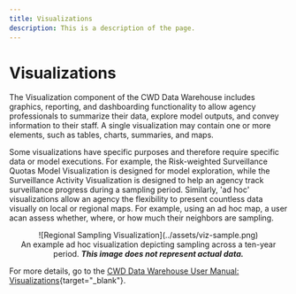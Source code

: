 ```yaml
---
title: Visualizations
description: This is a description of the page.
---
```


# Visualizations

The Visualization component of the CWD Data Warehouse includes graphics, reporting, and dashboarding functionality to allow agency professionals to summarize their data, explore model outputs, and convey information to their staff. A single visualization may contain one or more elements, such as tables, charts, summaries, and maps.

Some visualizations have specific purposes and therefore require specific data or model executions. For example, the Risk-weighted Surveillance Quotas Model Visualization is designed for model exploration, while the Surveillance Activity Visualization is designed to help an agency track surveillance progress during a sampling period. Similarly, 'ad hoc' visualizations allow an agency the flexibility to present countless data visually on local or regional maps. For example, using an ad hoc map, a user acan assess whether, where, or how much their neighbors are sampling.

<center>![Regional Sampling Visualization](../assets/viz-sample.png)
<figcaption>An example ad hoc visualization depicting sampling across a ten-year period. <em><b>This image does not represent actual data.</b></em></figcaption></center>

For more details, go to the [CWD Data Warehouse User Manual: Visualizations](https://pages.github.coecis.cornell.edu/CWHL/CWD-Data-Warehouse/visualizations.html){target="_blank"}.

